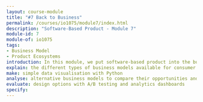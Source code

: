 ```yaml
---
layout: course-module
title: "#7 Back to Business"
permalink: /courses/io1075/module7/index.html
description: "Software-Based Product - Module 7"
module-id: 7
module-of: io1075
tags:
- Business Model
- Product Ecosystems
introduction: In this module, we put software-based product into the business context. You will learn about the main business model for this type of product. In the lab experiment you will conduct an A/B test to evaluate two design option of your GoodNight Lamp. The assignment will focus on generating basic analytics charts to visualise how the GoodNight Lamp is being used.
explain: the different types of business models available for consumer digital products
make: simple data visualisation with Python
analyse: alternative business models to compare their opportunities and limitation in a connected home context
evaluate: design options with A/B testing and analytics dashboards
specify:
---
```

